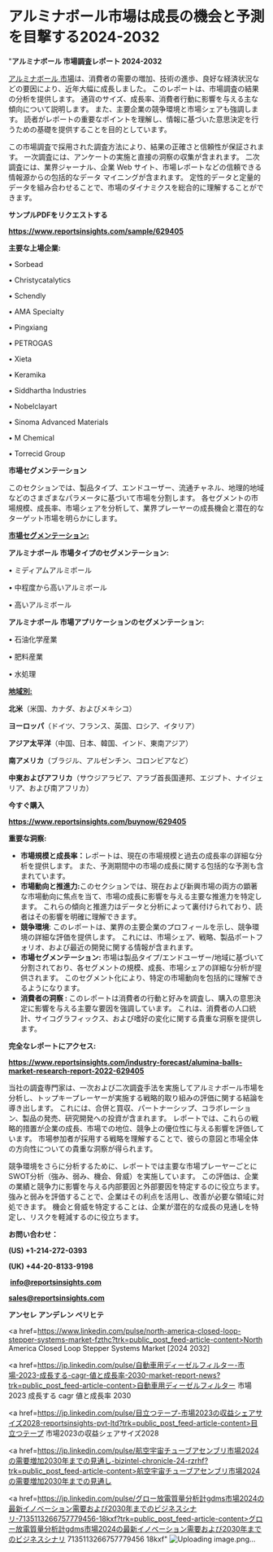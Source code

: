 # アルミナボール市場は成長の機会と予測を目撃する2024-2032

"<strong>アルミナボール 市場調査レポート 2024-2032</strong>

<a href=https://www.reportsinsights.com/sample/629405>アルミナボール 市場</a>は、消費者の需要の増加、技術の進歩、良好な経済状況などの要因により、近年大幅に成長しました。 このレポートは、市場調査の結果の分析を提供します。 通貨のサイズ、成長率、消費者行動に影響を与える主な傾向について説明します。 また、主要企業の競争環境と市場シェアも強調します。 読者がレポートの重要なポイントを理解し、情報に基づいた意思決定を行うための基礎を提供することを目的としています。

この市場調査で採用された調査方法により、結果の正確さと信頼性が保証されます。 一次調査には、アンケートの実施と直接の洞察の収集が含まれます。 二次調査には、業界ジャーナル、企業 Web サイト、市場レポートなどの信頼できる情報源からの包括的なデータ マイニングが含まれます。 定性的データと定量的データを組み合わせることで、市場のダイナミクスを総合的に理解することができます。

<strong><b>サンプルPDFをリクエストする</b></strong>

<a href=https://www.reportsinsights.com/sample/629405><strong><u>https://www.reportsinsights.com/sample/629405</u></strong></a>

<strong>主要な上場企業:</strong>

• Sorbead

• Christycatalytics

• Schendly

• AMA Specialty

• Pingxiang

• PETROGAS

• Xieta

• Keramika

• Siddhartha Industries

• Nobelclayart

• Sinoma Advanced Materials

• M Chemical

• Torrecid Group

<strong>市場セグメンテーション</strong>

このセクションでは、製品タイプ、エンドユーザー、流通チャネル、地理的地域などのさまざまなパラメータに基づいて市場を分割します。 各セグメントの市場規模、成長率、市場シェアを分析して、業界プレーヤーの成長機会と潜在的なターゲット市場を明らかにします。

<strong><u>市場セグメンテーション</u></strong><strong><u>:</u></strong>

<strong>アルミナボール 市場タイプのセグメンテーション:</strong>

• ミディアムアルミボール

• 中程度から高いアルミボール

• 高いアルミボール

<strong>アルミナボール 市場アプリケーションのセグメンテーション:</strong>

• 石油化学産業

• 肥料産業

• 水処理

<strong><u>地域別</u></strong><strong><u>:</u></strong>

<strong>北米</strong>（米国、カナダ、およびメキシコ）

<strong>ヨーロッパ</strong>（ドイツ、フランス、英国、ロシア、イタリア）

<strong>アジア太平洋</strong>（中国、日本、韓国、インド、東南アジア）

<strong>南アメリカ</strong>（ブラジル、アルゼンチン、コロンビアなど）

<strong>中東およびアフリカ</strong>（サウジアラビア、アラブ首長国連邦、エジプト、ナイジェリア、および南アフリカ）

<strong>今すぐ購入</strong>

<a href=https://www.reportsinsights.com/buynow/629405><strong><u>https://www.reportsinsights.com/buynow/629405</u></strong></a>

<strong>重要な洞察:</strong>
<ul>
  <li><strong>市場規模と成長率：</strong>レポートは、現在の市場規模と過去の成長率の詳細な分析を提供します。 また、予測期間中の市場の成長に関する包括的な予測も含まれています。</li>
  <li><strong>市場動向と推進力:</strong>このセクションでは、現在および新興市場の両方の顕著な市場動向に焦点を当て、市場の成長に影響を与える主要な推進力を特定します。 これらの傾向と推進力はデータと分析によって裏付けられており、読者はその影響を明確に理解できます。</li>
  <li><strong>競争環境</strong>: このレポートは、業界の主要企業のプロフィールを示し、競争環境の詳細な評価を提供します。 これには、市場シェア、戦略、製品ポートフォリオ、および最近の開発に関する情報が含まれます。</li>
  <li><strong>市場セグメンテーション: </strong>市場は製品タイプ/エンドユーザー/地域に基づいて分割されており、各セグメントの規模、成長、市場シェアの詳細な分析が提供されます。 このセグメント化により、特定の市場動向を包括的に理解できるようになります。</li>
  <li><strong>消費者の洞察 : </strong>このレポートは消費者の行動と好みを調査し、購入の意思決定に影響を与える主要な要因を強調しています。 これは、消費者の人口統計、サイコグラフィックス、および嗜好の変化に関する貴重な洞察を提供します。</li>
</ul>
<strong>完全なレポートにアクセス:</strong>

<a href=https://www.reportsinsights.com/industry-forecast/alumina-balls-market-research-report-2022-629405><strong><u><b>https://www.reportsinsights.com/industry-forecast/alumina-balls-market-research-report-2022-629405</b></u></strong></a>

当社の調査専門家は、一次および二次調査手法を実施してアルミナボール市場を分析し、トップキープレーヤーが実施する戦略的取り組みの評価に関する結論を導き出します。 これには、合併と買収、パートナーシップ、コラボレーション、製品の発売、研究開発への投資が含まれます。 レポートでは、これらの戦略的措置が企業の成長、市場での地位、競争上の優位性に与える影響を評価しています。 市場参加者が採用する戦略を理解することで、彼らの意図と市場全体の方向性についての貴重な洞察が得られます。

競争環境をさらに分析するために、レポートでは主要な市場プレーヤーごとにSWOT分析（強み、弱み、機会、脅威）を実施しています。 この評価は、企業の業績と競争力に影響を与える内部要因と外部要因を特定するのに役立ちます。 強みと弱みを評価することで、企業はその利点を活用し、改善が必要な領域に対処できます。 機会と脅威を特定することは、企業が潜在的な成長の見通しを特定し、リスクを軽減するのに役立ちます。

<strong>お問い合わせ：</strong>

<strong>(US) +1-214-272-0393</strong>

<strong>(UK) +44-20-8133-9198</strong>

<strong> </strong><a href=info@reportsinsights.com><strong><u>info@reportsinsights.com</u></strong></a>

<a href=sales@reportsinsights.com><strong><u>sales@reportsinsights.com</u></strong></a>

<strong>アンセレ アンデレン ベリヒテ</strong>

<a href=https://www.linkedin.com/pulse/north-america-closed-loop-stepper-systems-market-fzthc?trk=public_post_feed-article-content>North America Closed Loop Stepper Systems Market [2024 2032]</a>

<a href=https://jp.linkedin.com/pulse/自動車用ディーゼルフィルター-市場-2023-成長する-cagr-値と成長率-2030-market-report-news?trk=public_post_feed-article-content>自動車用ディーゼルフィルター 市場 2023 成長する cagr 値と成長率 2030</a>

<a href=https://jp.linkedin.com/pulse/目立つテープ-市場2023の収益シェアサイズ2028-reportsinsights-pvt-ltd?trk=public_post_feed-article-content>目立つテープ 市場2023の収益シェアサイズ2028</a>

<a href=https://jp.linkedin.com/pulse/航空宇宙チューブアセンブリ市場2024の需要増加2030年までの見通し-bizintel-chronicle-24-rzrhf?trk=public_post_feed-article-content>航空宇宙チューブアセンブリ市場2024の需要増加2030年までの見通し</a>

<a href=https://jp.linkedin.com/pulse/グロー放電質量分析計gdms市場2024の最新イノベーション需要および2030年までのビジネスシナリ-7135113266757779456-18kxf?trk=public_post_feed-article-content>グロー放電質量分析計gdms市場2024の最新イノベーション需要および2030年までのビジネスシナリ 7135113266757779456 18kxf</a>"
![Uploading image.png…]()

